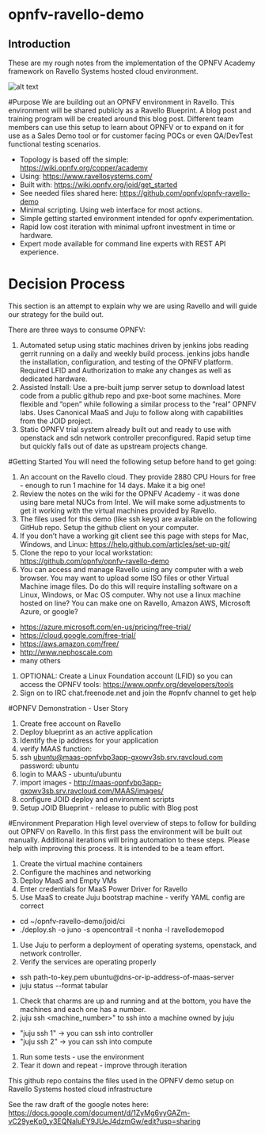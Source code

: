 # opnfv-ravello-demo

## Introduction
These are my rough notes from the implementation of the OPNFV Academy framework on Ravello Systems hosted cloud environment.

![alt text](https://github.com/opnfv/opnfv-ravello-demo/raw/master/OPNFV-Ravello-4node3net.png "OPNFV Academy Drawing")

#Purpose
We are building out an OPNFV environment in Ravello. This environment will be shared publicly as a Ravello Blueprint. A blog post and training program will be created around this blog post. Different team members can use this setup to learn about OPNFV or to expand on it for use as a Sales Demo tool or for customer facing POCs or even QA/DevTest functional testing scenarios.
- Topology is based off the simple: https://wiki.opnfv.org/copper/academy 
- Using: https://www.ravellosystems.com/
- Built with: https://wiki.opnfv.org/joid/get_started
- See needed files shared here: https://github.com/opnfv/opnfv-ravello-demo
- Minimal scripting. Using web interface for most actions. 
- Simple getting started environment intended for opnfv experimentation. 
- Rapid low cost iteration with minimal upfront investment in time or hardware. 
- Expert mode available for command line experts with REST API experience. 

# Decision Process
This section is an attempt to explain why we are using Ravello and will guide our strategy for the build out.

There are three ways to consume OPNFV:

1. Automated setup using static machines driven by jenkins jobs reading gerrit running on a daily and weekly build process. jenkins jobs handle the installation, configuration, and testing of the OPNFV platform. Required LFID and Authorization to make any changes as well as dedicated hardware.
1. Assisted Install: Use a pre-built jump server setup to download latest code from a public github repo and pxe-boot some machines. More flexible and “open” while following a similar process to the “real” OPNFV labs. Uses Canonical MaaS and Juju to follow along with capabilities from the JOID project.
1. Static OPNFV trial system already built out and ready to use with openstack and sdn network controller preconfigured. Rapid setup time but quickly falls out of date as upstream projects change.

#Getting Started
You will need the following setup before hand to get going:

1. An account on the Ravello cloud. They provide 2880 CPU Hours for free - enough to run 1 machine for 14 days. Make it a big one!
1. Review the notes on the wiki for the OPNFV Academy - it was done using bare metal NUCs from Intel. We will make some adjustments to get it working with the virtual machines provided by Ravello.
1. The files used for this demo (like ssh keys) are available on the following GitHub repo. Setup the github client on your computer.
1. If you don’t have a working git client see this page with steps for Mac, Windows, and Linux: https://help.github.com/articles/set-up-git/ 
1. Clone the repo to your local workstation:  https://github.com/opnfv/opnfv-ravello-demo
1. You can access and manage Ravello using any computer with a web browser. You may want to upload some ISO files or other Virtual Machine image files. Do do this will require installing software on a Linux, Windows, or Mac OS computer. Why not use a linux machine hosted on line?  You can make one on Ravello, Amazon AWS, Microsoft Azure, or google?
  * https://azure.microsoft.com/en-us/pricing/free-trial/
  * https://cloud.google.com/free-trial/
  * https://aws.amazon.com/free/
  * http://www.nephoscale.com
  * many others
1. OPTIONAL: Create a Linux Foundation account (LFID) so you can access the OPNFV tools: https://www.opnfv.org/developers/tools 
1. Sign on to IRC chat.freenode.net and join the #opnfv channel to get help

#OPNFV Demonstration - User Story

1. Create free account on Ravello
1. Deploy blueprint as an active application
1. Identify the ip address for your application
1. verify MAAS function: 
1. ssh ubuntu@maas-opnfvbp3app-gxowv3sb.srv.ravcloud.com password: ubuntu
1. login to MAAS - ubuntu/ubuntu
1. import images - http://maas-opnfvbp3app-gxowv3sb.srv.ravcloud.com/MAAS/images/
1. configure JOID deploy and environment scripts
1. Setup JOID Blueprint - release to public with Blog post

#Environment Preparation
High level overview of steps to follow for building out OPNFV on Ravello.
In this first pass the environment will be built out manually. Additional iterations will bring automation to these steps.  Please help with improving this process. It is intended to be a team effort.

1. Create the virtual machine containers
1. Configure the machines and networking
1. Deploy MaaS and Empty VMs
1. Enter credentials for MaaS Power Driver for Ravello
1. Use MaaS to create Juju bootstrap machine - verify YAML config are correct
  - cd ~/opnfv-ravello-demo/joid/ci
  - ./deploy.sh -o juno -s opencontrail -t nonha -l ravellodemopod
1. Use Juju to perform a deployment of operating systems, openstack, and network controller.
1. Verify the services are operating properly 
  - ssh path-to-key.pem ubuntu@dns-or-ip-address-of-maas-server
  - juju status --format tabular
1. Check that charms are up and running and at the bottom, you have the machines and each one has a number.
1. juju ssh <machine_number>" to ssh into a machine owned by juju
  - "juju ssh 1" -> you can ssh into controller
  - "juju ssh 2" -> you can ssh into compute
1. Run some tests - use the environment
1. Tear it down and repeat - improve through iteration

This github repo contains the files used in the OPNFV demo setup on Ravello Systems hosted cloud infrastructure

See the raw draft of the google notes here: https://docs.google.com/document/d/1ZyMg6yyGAZm-vC29yeKp0_y3EQNaIuEY9JUeJ4dzmGw/edit?usp=sharing
